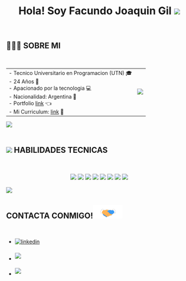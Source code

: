 <h1 align="center"><b>Hola! Soy Facundo Joaquin Gil </b><img src="https://media.giphy.com/media/hvRJCLFzcasrR4ia7z/giphy.gif" width="35"></h1>

<br>
	
<h2>👨🏻‍💻 SOBRE MI </h2> 

<br>

<div> 
  <table>
    <tr>
      <td>
        <div>
          - Tecnico Universitario en Programacion (UTN) 🎓<br>
          - 24 Años 🚀<br>
          - Apacionado por la tecnologia 💻<br>
          - Nacionalidad: Argentina 📍<br>
          - Portfolio <a href="https://joaquin-gil-portafolio.netlify.app">link</a> 👈<br>
          - Mi Curriculum: <a href="https://drive.google.com/file/d/1oKxt5R6lrdq6Tu5GeNszw1njYCMTF_-y/view">link</a> 📝
        </div>
      </td>
      <td>
        <div>
          <img src="https://github.com/Adam-pw/Adam-pw/blob/main/animation_500_kxa883sd.gif?raw=true" width="350">
        </div>
      </td>
    </tr>
  </table>
</div>


<img src="https://user-images.githubusercontent.com/73097560/115834477-dbab4500-a447-11eb-908a-139a6edaec5c.gif">

<br>
<br>

<h2>
<img src="https://media2.giphy.com/media/QssGEmpkyEOhBCb7e1/giphy.gif?cid=ecf05e47a0n3gi1bfqntqmob8g9aid1oyj2wr3ds3mg700bl&rid=giphy.gif" width ="20">
<b>HABILIDADES TECNICAS</b>
</h2>

<br>
<br>

<div align="center">
    
   <img src="https://img.shields.io/badge/react%20-%2320232a.svg?&style=for-the-badge&logo=react&logoColor=%2361DAFB"/>
   <img src="https://img.shields.io/badge/JavaScript%20-%23F7DF1E.svg?style=for-the-badge&logo=javascript&logoColor=black"/>
   <img src="https://img.shields.io/badge/mysql-4479A1.svg?style=for-the-badge&logo=mysql&logoColor=white"/>
   <img src="https://img.shields.io/badge/node.js%20-%2343853D.svg?&style=for-the-badge&logo=node.js&logoColor=white"/>
   <img src="https://img.shields.io/badge/HTML5%20-%23E34F26.svg?style=for-the-badge&logo=html5&logoColor=white"/>
   <img src="https://img.shields.io/badge/CSS%20-%231572B6.svg?style=for-the-badge&logo=css3&logoColor=white"/>
   <img src="https://img.shields.io/badge/bootstrap%20-%23563D7C.svg?&style=for-the-badge&logo=bootstrap&logoColor=white"/>
   <img src="https://img.shields.io/badge/github-%23121011.svg?style=for-the-badge&logo=github&logoColor=white"/>
   
</div>

<br>

<img src="https://user-images.githubusercontent.com/73097560/115834477-dbab4500-a447-11eb-908a-139a6edaec5c.gif">

<br>

<h2><b>CONTACTA CONMIGO!</b><img src="https://github.com/0xAbdulKhalid/0xAbdulKhalid/raw/main/assets/mdImages/handshake.gif" width ="80"></h2>

<br>

<div align='left'>

<ul>

<li>
<a href="[https://linkedin.com/in/0xabdulkhalid](https://www.linkedin.com/in/facundo-joaqu%C3%ADn-gil-21b3a3303/)" target="_blank">
<img src="https://img.shields.io/badge/linkedin-%2300acee.svg?color=405DE6&style=for-the-badge&logo=linkedin&logoColor=white" alt=linkedin style="margin-bottom: 5px;"/>
</a>
</li>

<br>

<li>
<a href="mailto:facundojoagl@gmail.com" target="_blank">
<img src="https://img.shields.io/badge/gmail-%23EA4335.svg?style=for-the-badge&logo=gmail&logoColor=white" t=mail style="margin-bottom: 5px;" />
</a>
</li>

<br>

<li>
<a href="https://api.whatsapp.com/send?phone=3816566750" target="_blank">
<img src="https://img.shields.io/badge/WhatsApp-25D366?style=for-the-badge&logo=whatsapp&logoColor=white" style="margin-bottom: 5px;" />
</a>
</li>
	
</ul>
</div>


